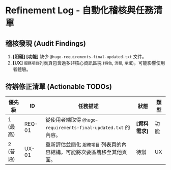# Refinement Log - 自動化稽核與任務清單

## 稽核發現 (Audit Findings)

1.  **[阻礙] [功能]** 缺少 `@hugo-requirements-final-updated.txt` 文件。
2.  **[UX]** `服務項目`列表頁包含過多非核心資訊區塊 (`特色`, `流程`, `承諾`)，可能影響使用者體驗。

## 待辦修正清單 (Actionable TODOs)

| 優先級 | ID | 任務描述 | 狀態 | 類型 |
|---|---|---|---|---|
| 1 (最高) | REQ-01 | 從使用者端取得 `@hugo-requirements-final-updated.txt` 的內容。 | **[資料需求]** | 功能 |
| 2 (普通) | UX-01 | 重新評估並簡化 `服務項目` 列表頁的內容結構，可能將次要區塊移至其他頁面。 | 待辦 | UX |
